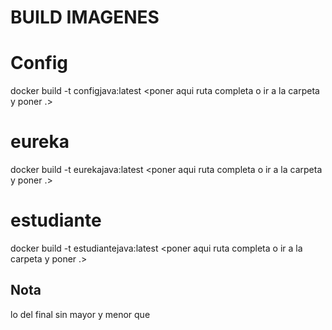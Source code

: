 # BUILD IMAGENES
# Config
docker build -t configjava:latest <poner aqui ruta completa o ir a la carpeta y poner .>
# eureka
docker build -t eurekajava:latest <poner aqui ruta completa o ir a la carpeta y poner .>
# estudiante
docker build -t estudiantejava:latest <poner aqui ruta completa o ir a la carpeta y poner .>

## Nota 
lo del final sin mayor y menor que